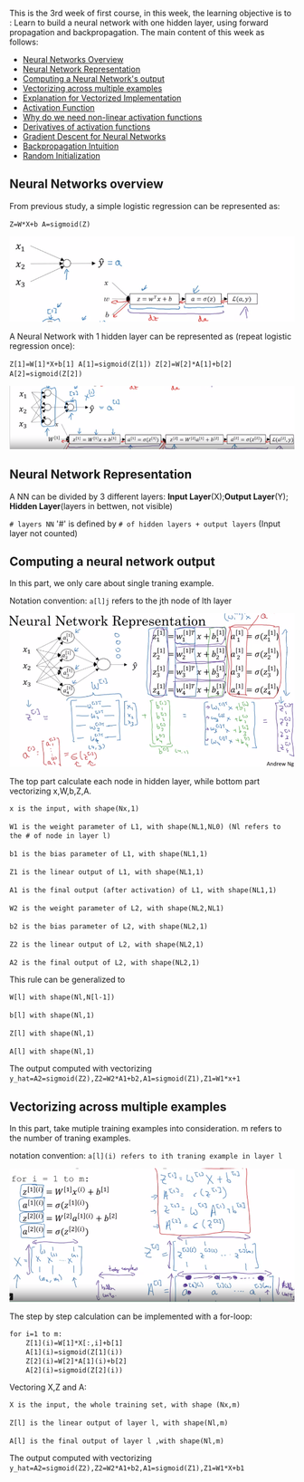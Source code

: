 This is the 3rd week of first course, in this week, the learning objective is to : Learn to build a neural network with one hidden layer, using forward propagation and backpropagation. 
The main content of this week as follows:
- [Neural Networks Overview](#neural-networks-overview)
- [Neural Network Representation](#neural-network-representation)
- [Computing a Neural Network's output](#computing-a-neural-network-output)
- [Vectorizing across multiple examples](#vectorizing-across-multiple-examples)
- [Explanation for Vectorized Implementation](#explanation-for-vectorized-implementation)
- [Activation Function](#activation-function)
- [Why do we need non-linear activation functions](#why-do-we-need-non-linear-activation-function)
- [Derivatives of activation functions](#derivatives-of-activation-functions)
- [Gradient Descent for Neural Networks](#gradient-descent-for-neural-networks)
- [Backpropagation Intuition](#backpropagation-ntuition)
- [Random Initialization](#random-initialization)
## Neural Networks overview
From previous study, a simple logistic regression can be represented as:

`Z=W*X+b A=sigmoid(Z)`

![](images/logstic.png)

A Neural Network with 1 hidden layer can be represented as (repeat logistic regression once):

`Z[1]=W[1]*X+b[1] A[1]=sigmoid(Z[1]) Z[2]=W[2]*A[1]+b[2] A[2]=sigmoid(Z[2])`

![](images/1nn.png)
## Neural Network Representation
A NN can be divided by 3 different layers: **Input Layer**(X);**Output Layer**(Y); **Hidden Layer**(layers in bettwen, not visible)

`# layers NN` '#' is defined by `# of hidden layers + output layers` (Input layer not counted)
## Computing a neural network output
In this part, we only care about single traning example.

Notation convention: `a[l]j` refers to the jth node of lth layer

![](images/step.png)

The top part calculate each node in hidden layer, while bottom part vectorizing x,W,b,Z,A.
```
x is the input, with shape(Nx,1)

W1 is the weight parameter of L1, with shape(NL1,NL0) (Nl refers to the # of node in layer l)

b1 is the bias parameter of L1, with shape(NL1,1)

Z1 is the linear output of L1, with shape(NL1,1)

A1 is the final output (after activation) of L1, with shape(NL1,1)

W2 is the weight parameter of L2, with shape(NL2,NL1)

b2 is the bias parameter of L2, with shape(NL2,1)

Z2 is the linear output of L2, with shape(NL2,1)

A2 is the final output of L2, with shape(NL2,1)
```

This rule can be generalized to 
```
W[l] with shape(Nl,N[l-1])

b[l] with shape(Nl,1)

Z[l] with shape(Nl,1)

A[l] with shape(Nl,1)
```

The output computed with vectorizing `y_hat=A2=sigmoid(Z2),Z2=W2*A1+b2,A1=sigmoid(Z1),Z1=W1*x+1`
## Vectorizing across multiple examples
In this part, take mutiple training examples into consideration. m refers to the number of traning examples.

notation convention: `a[l](i) refers to ith traning example in layer l`

![](images/multiple.png)

The step by step calculation can be implemented with a for-loop:
```
for i=1 to m:
    Z[1](i)=W[1]*X[:,i]+b[1]
    A[1](i)=sigmoid(Z[1](i))
    Z[2](i)=W[2]*A[1](i)+b[2]
    A[2](i)=sigmoid(Z[2](i))
```
Vectoring X,Z and A:

```
X is the input, the whole training set, with shape (Nx,m)

Z[l] is the linear output of layer l, with shape(Nl,m)

A[l] is the final output of layer l ,with shape(Nl,m)
```
The output computed with vectorizing `y_hat=A2=sigmoid(Z2),Z2=W2*A1+b2,A1=sigmoid(Z1),Z1=W1*X+b1`


